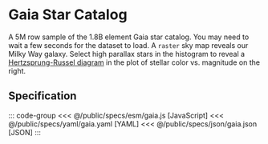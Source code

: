 <script setup>
  import { reset } from '@uwdata/vgplot';
  reset();
</script>

# Gaia Star Catalog

A 5M row sample of the 1.8B element Gaia star catalog.
You may need to wait a few seconds for the dataset to load.
A `raster` sky map reveals our Milky Way galaxy. Select high parallax stars in the histogram to reveal a
[Hertzsprung-Russel diagram](https://en.wikipedia.org/wiki/Hertzsprung%E2%80%93Russell_diagram)
in the plot of stellar color vs. magnitude on the right.

<Example spec="/specs/yaml/gaia.yaml" />

## Specification

::: code-group
<<< @/public/specs/esm/gaia.js [JavaScript]
<<< @/public/specs/yaml/gaia.yaml [YAML]
<<< @/public/specs/json/gaia.json [JSON]
:::
